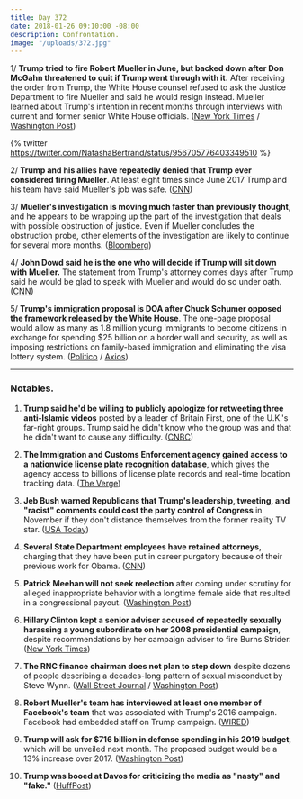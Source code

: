 ```yaml
---
title: Day 372
date: 2018-01-26 09:10:00 -08:00
description: Confrontation.
image: "/uploads/372.jpg"
---
```


1/ **Trump tried to fire Robert Mueller in June, but backed down after Don McGahn threatened to quit if Trump went through with it.** After receiving the order from Trump, the White House counsel refused to ask the Justice Department to fire Mueller and said he would resign instead. Mueller learned about Trump's intention in recent months through interviews with current and former senior White House officials. ([New York Times](https://www.nytimes.com/2018/01/25/us/politics/trump-mueller-special-counsel-russia.html) / [Washington Post](https://www.washingtonpost.com/politics/trump-moved-to-fire-mueller-in-june-bringing-white-house-counsel-to-the-brink-of-leaving/2018/01/25/9184a49e-0238-11e8-bb03-722769454f82_story.html?utm_term=.3a2d7d44c963))

{% twitter https://twitter.com/NatashaBertrand/status/956705776403349510 %}

2/ **Trump and his allies have repeatedly denied that Trump ever considered firing Mueller**. At least eight times since June 2017 Trump and his team have said Mueller's job was safe. ([CNN](https://www.cnn.com/2018/01/25/politics/robert-mueller-donald-trump/index.html))

3/ **Mueller's investigation is moving much faster than previously thought**, and he appears to be wrapping up the part of the investigation that deals with possible obstruction of justice. Even if Mueller concludes the obstruction probe, other elements of the investigation are likely to continue for several more months. ([Bloomberg](https://www.bloomberg.com/news/articles/2018-01-25/mueller-said-to-be-near-end-of-obstruction-part-of-trump-probe))

4/ **John Dowd said he is the one who will decide if Trump will sit down with Mueller.** The statement from Trump's attorney comes days after Trump said he would be glad to speak with Mueller and would do so under oath. ([CNN](https://www.cnn.com/2018/01/25/politics/john-dowd-donald-trump-robert-mueller/index.html))

5/ **Trump's immigration proposal is DOA after Chuck Schumer opposed the framework released by the White House**. The one-page proposal would allow as many as 1.8 million young immigrants to become citizens in exchange for spending $25 billion on a border wall and security, as well as imposing restrictions on family-based immigration and eliminating the visa lottery system. ([Politico](https://www.politico.com/story/2018/01/26/trump-immigration-proposal-chuck-schumer-371139) / [Axios](https://www.axios.com/white-house-immigration-proposal-dead-on-arrival-c10f593b-12be-4db3-b33b-93f3354af5c0.html))

---

### Notables.

 1. **Trump said he'd be willing to publicly apologize for retweeting three anti-Islamic videos** posted by a leader of Britain First, one of the U.K.'s far-right groups. Trump said he didn't know who the group was and that he didn't want to cause any difficulty. ([CNBC](https://www.cnbc.com/2018/01/26/trump-apologizes-for-retweeting-anti-muslim-videos-from-british-far-right-group.html))

 2. **The Immigration and Customs Enforcement agency gained access to a nationwide license plate recognition database**, which gives the agency access to billions of license plate records and real-time location tracking data. ([The Verge](https://www.theverge.com/2018/1/26/16932350/ice-immigration-customs-license-plate-recognition-contract-vigilant-solutions))

 3. **Jeb Bush warned Republicans that Trump's leadership, tweeting, and "racist" comments could cost the party control of Congress** in November if they don't distance themselves from the former reality TV star. ([USA Today](https://www.usatoday.com/story/news/politics/2018/01/26/jeb-bush-warns-trumps-character-may-drag-down-gop-2018-elections/1067795001/))

 4. **Several State Department employees have retained attorneys**, charging that they have been put in career purgatory because of their previous work for Obama. ([CNN](https://www.cnn.com/2018/01/26/politics/state-department-employees-hire-attorneys-political-retribution/index.html))

 5. **Patrick Meehan will not seek reelection** after coming under scrutiny for alleged inappropriate behavior with a longtime female aide that resulted in a congressional payout. ([Washington Post](https://www.washingtonpost.com/news/powerpost/wp/2018/01/25/rep-patrick-meehan-under-misconduct-cloud-will-not-seek-reelection/))

 6. **Hillary Clinton kept a senior adviser accused of repeatedly sexually harassing a young subordinate on her 2008 presidential campaign**, despite recommendations by her campaign adviser to fire Burns Strider. ([New York Times](https://www.nytimes.com/2018/01/26/us/politics/hillary-clinton-chose-to-shield-a-top-adviser-accused-of-harassment-in-2008.html))

 7. **The RNC finance chairman does not plan to step down** despite dozens of people describing a decades-long pattern of sexual misconduct by Steve Wynn. ([Wall Street Journal](https://www.wsj.com/articles/dozens-of-people-recount-pattern-of-sexual-misconduct-by-las-vegas-mogul-steve-wynn-1516985953) / [Washington Post](https://www.washingtonpost.com/politics/steve-wynn-rnc-finance-chairman-faces-allegations-of-sexual-misconduct/2018/01/26/d68bf80a-02cc-11e8-86b9-8908743c79dd_story.html))

 8. **Robert Mueller's team has interviewed at least one member of Facebook's team** that was associated with Trump's 2016 campaign. Facebook had embedded staff on Trump campaign. ([WIRED](https://www.wired.com/story/robert-mueller-russia-investigation-facebook/))

 9. **Trump will ask for $716 billion in defense spending in his 2019 budget**, which will be unveiled next month. The proposed budget would be a 13% increase over 2017. ([Washington Post](https://www.washingtonpost.com/world/national-security/trump-plans-to-ask-for-716-billion-for-national-defense-in-2019--a-major-increase/2018/01/26/9d0e30e4-02a8-11e8-bb03-722769454f82_story.html))

10. **Trump was booed at Davos for criticizing the media as "nasty" and "fake."** ([HuffPost](https://www.huffingtonpost.com/entry/trump-davos-booed_us_5a6b2f2ce4b0ddb658c5abaa))